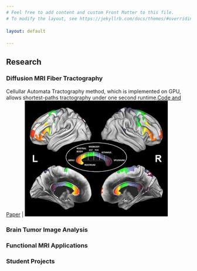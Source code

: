 ```yaml
---
# Feel free to add content and custom Front Matter to this file.
# To modify the layout, see https://jekyllrb.com/docs/themes/#overriding-theme-defaults

layout: default

---
```

## Research

### Diffusion MRI Fiber Tractography

Cellullar Automata Tractography method, which is implemented on GPU, allows shortest-paths tractography under one second runtime.[Code and Paper](https://github.com/andachamamci/CATractography) | ![Image](/img/catractography-fig9.jpg)
 
### Brain Tumor Image Analysis
### Functional MRI Applications

### Student Projects
